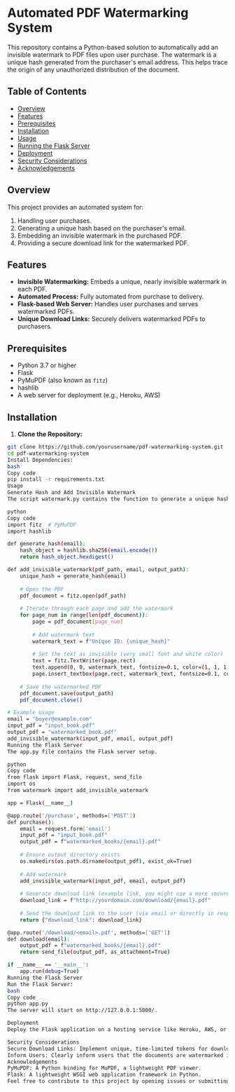 # Automated PDF Watermarking System

This repository contains a Python-based solution to automatically add an invisible watermark to PDF files upon user purchase. The watermark is a unique hash generated from the purchaser's email address. This helps trace the origin of any unauthorized distribution of the document.

## Table of Contents

- [Overview](#overview)
- [Features](#features)
- [Prerequisites](#prerequisites)
- [Installation](#installation)
- [Usage](#usage)
- [Running the Flask Server](#running-the-flask-server)
- [Deployment](#deployment)
- [Security Considerations](#security-considerations)
- [Acknowledgements](#acknowledgements)

## Overview

This project provides an automated system for:

1. Handling user purchases.
2. Generating a unique hash based on the purchaser's email.
3. Embedding an invisible watermark in the purchased PDF.
4. Providing a secure download link for the watermarked PDF.

## Features

- **Invisible Watermarking:** Embeds a unique, nearly invisible watermark in each PDF.
- **Automated Process:** Fully automated from purchase to delivery.
- **Flask-based Web Server:** Handles user purchases and serves watermarked PDFs.
- **Unique Download Links:** Securely delivers watermarked PDFs to purchasers.

## Prerequisites

- Python 3.7 or higher
- Flask
- PyMuPDF (also known as `fitz`)
- hashlib
- A web server for deployment (e.g., Heroku, AWS)

## Installation

1. **Clone the Repository:**

```bash
git clone https://github.com/yourusername/pdf-watermarking-system.git
cd pdf-watermarking-system
Install Dependencies:
bash
Copy code
pip install -r requirements.txt
Usage
Generate Hash and Add Invisible Watermark
The script watermark.py contains the function to generate a unique hash and add an invisible watermark to a PDF.

python
Copy code
import fitz  # PyMuPDF
import hashlib

def generate_hash(email):
    hash_object = hashlib.sha256(email.encode())
    return hash_object.hexdigest()

def add_invisible_watermark(pdf_path, email, output_path):
    unique_hash = generate_hash(email)
    
    # Open the PDF
    pdf_document = fitz.open(pdf_path)
    
    # Iterate through each page and add the watermark
    for page_num in range(len(pdf_document)):
        page = pdf_document[page_num]
        
        # Add watermark text
        watermark_text = f"Unique ID: {unique_hash}"
        
        # Set the text as invisible (very small font and white color)
        text = fitz.TextWriter(page.rect)
        text.append(0, 0, watermark_text, fontsize=0.1, color=(1, 1, 1))
        page.insert_textbox(page.rect, watermark_text, fontsize=0.1, color=(1, 1, 1), rotate=0)
        
    # Save the watermarked PDF
    pdf_document.save(output_path)
    pdf_document.close()

# Example usage
email = "buyer@example.com"
input_pdf = "input_book.pdf"
output_pdf = "watermarked_book.pdf"
add_invisible_watermark(input_pdf, email, output_pdf)
Running the Flask Server
The app.py file contains the Flask server setup.

python
Copy code
from flask import Flask, request, send_file
import os
from watermark import add_invisible_watermark

app = Flask(__name__)

@app.route('/purchase', methods=['POST'])
def purchase():
    email = request.form['email']
    input_pdf = "input_book.pdf"
    output_pdf = f"watermarked_books/{email}.pdf"
    
    # Ensure output directory exists
    os.makedirs(os.path.dirname(output_pdf), exist_ok=True)
    
    # Add watermark
    add_invisible_watermark(input_pdf, email, output_pdf)
    
    # Generate download link (example link, you might use a more secure method)
    download_link = f"http://yourdomain.com/download/{email}.pdf"
    
    # Send the download link to the user (via email or directly in response)
    return {"download_link": download_link}

@app.route('/download/<email>.pdf', methods=['GET'])
def download(email):
    output_pdf = f"watermarked_books/{email}.pdf"
    return send_file(output_pdf, as_attachment=True)

if __name__ == '__main__':
    app.run(debug=True)
Running the Flask Server
Run the Flask Server:
bash
Copy code
python app.py
The server will start on http://127.0.0.1:5000/.

Deployment
Deploy the Flask application on a hosting service like Heroku, AWS, or any other cloud provider. Ensure the output directory for watermarked PDFs is secure and properly managed.

Security Considerations
Secure Download Links: Implement unique, time-limited tokens for download links to ensure that only the purchaser can access their watermarked PDF.
Inform Users: Clearly inform users that the documents are watermarked in your terms and conditions to comply with legal and privacy regulations.
Acknowledgements
PyMuPDF: A Python binding for MuPDF, a lightweight PDF viewer.
Flask: A lightweight WSGI web application framework in Python.
Feel free to contribute to this project by opening issues or submitting pull requests.
